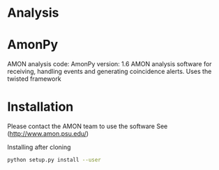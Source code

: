 Analysis
========

# AmonPy

AMON analysis code: AmonPy version: 1.6
AMON analysis software for receiving, handling events and generating coincidence alerts. Uses the twisted framework

# Installation

Please contact the AMON team to use the software
See (http://www.amon.psu.edu/)

Installing after cloning
```sh
python setup.py install --user
```



<!-- Markdown link & img dfn's -->

